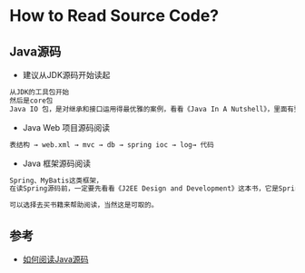 # How to Read Source Code?

## Java源码
* 建议从JDK源码开始读起
```md
从JDK的工具包开始
然后是core包
Java IO 包，是对继承和接口运用得最优雅的案例，看看《Java In A Nutshell》，里面有整个Java IO的架构图
```
* Java Web 项目源码阅读
```md
表结构 → web.xml → mvc → db → spring ioc → log→ 代码
```
* Java 框架源码阅读
```md
Spring、MyBatis这类框架，
在读Spring源码前，一定要先看看《J2EE Design and Development》这本书，它是Spring的设计思路。

可以选择去买书籍来帮助阅读，当然这是可取的。
```

## 参考
* [如何阅读Java源码](https://www.toutiao.com/a6660259363988439555/)